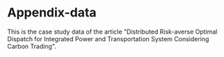 # Appendix-data
This is the case study data of the article "Distributed Risk-averse Optimal Dispatch for Integrated Power and Transportation System Considering Carbon Trading".
